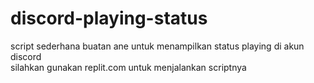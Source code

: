 # discord-playing-status
script sederhana buatan ane untuk menampilkan status playing di akun discord<br/>
silahkan gunakan replit.com untuk menjalankan scriptnya
